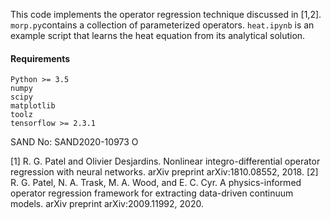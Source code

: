 This code implements the operator regression technique discussed in [1,2]. `morp.py`contains a collection of parameterized operators. `heat.ipynb` is an example script that learns the heat equation from its analytical solution.

#### Requirements
`Python >= 3.5`  
`numpy`  
`scipy`  
`matplotlib`  
`toolz`  
`tensorflow >= 2.3.1`


SAND No: SAND2020-10973 O


[1] R. G. Patel and Olivier Desjardins. Nonlinear integro-differential operator regression with neural networks. arXiv preprint arXiv:1810.08552, 2018.
[2] R. G. Patel, N. A. Trask, M. A. Wood, and E. C. Cyr. A physics-informed operator regression framework for extracting data-driven continuum models. arXiv preprint arXiv:2009.11992, 2020.
